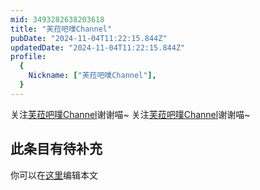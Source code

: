 ```yaml
---
mid: 3493282638203618
title: "芙菈吧噗Channel"
pubDate: "2024-11-04T11:22:15.844Z"
updatedDate: "2024-11-04T11:22:15.844Z"
profile:
  {
    Nickname: ["芙菈吧噗Channel"],
  }
---
```


关注[芙菈吧噗Channel](https://space.bilibili.com/3493282638203618)谢谢喵~ 关注[芙菈吧噗Channel](https://space.bilibili.com/3493282638203618)谢谢喵~

## 此条目有待补充
你可以在[这里](https://github.com/Yuhanawa/VTuber.ICU-Content/edit/master/v/芙菈吧噗Channel/index.md)编辑本文
